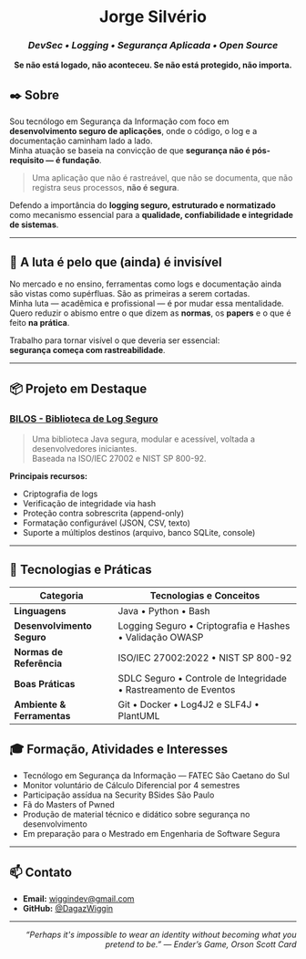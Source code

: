 <h1 align="center">Jorge Silvério</h1>
<h3 align="center"><em>DevSec • Logging • Segurança Aplicada • Open Source</em></h3>
<p align="center"><strong>Se não está logado, não aconteceu. Se não está protegido, não importa.</strong></p>


## ✒️ Sobre

Sou tecnólogo em Segurança da Informação com foco em **desenvolvimento seguro de aplicações**, onde o código, o log e a documentação caminham lado a lado.  
Minha atuação se baseia na convicção de que **segurança não é pós-requisito — é fundação**.

> Uma aplicação que não é rastreável, que não se documenta, que não registra seus processos, **não é segura**.

Defendo a importância do **logging seguro, estruturado e normatizado** como mecanismo essencial para a **qualidade, confiabilidade e integridade de sistemas**.

---

## 🔐 A luta é pelo que (ainda) é invisível

No mercado e no ensino, ferramentas como logs e documentação ainda são vistas como supérfluas. São as primeiras a serem cortadas.  
Minha luta — acadêmica e profissional — é por mudar essa mentalidade. Quero reduzir o abismo entre o que dizem as **normas**, os **papers** e o que é feito **na prática**.

Trabalho para tornar visível o que deveria ser essencial:  
**segurança começa com rastreabilidade**.

---

## 📦 Projeto em Destaque

### [BILOS - Biblioteca de Log Seguro](https://github.com/DagazWiggin/bilos-java-secure-logging)

> Uma biblioteca Java segura, modular e acessível, voltada a desenvolvedores iniciantes.  
> Baseada na ISO/IEC 27002 e NIST SP 800-92.

**Principais recursos:**
- Criptografia de logs
- Verificação de integridade via hash
- Proteção contra sobrescrita (append-only)
- Formatação configurável (JSON, CSV, texto)
- Suporte a múltiplos destinos (arquivo, banco SQLite, console)

---

## 🧰 Tecnologias e Práticas

| Categoria                | Tecnologias e Conceitos 	|
|--------------------------|------------------------------------------------------------------------------------------|
| **Linguagens**           | Java • Python • Bash	|
| **Desenvolvimento Seguro** | Logging Seguro • Criptografia e Hashes • Validação OWASP	|
| **Normas de Referência** | ISO/IEC 27002:2022 • NIST SP 800-92 	|
| **Boas Práticas**        | SDLC Seguro • Controle de Integridade • Rastreamento de Eventos	|
| **Ambiente & Ferramentas** | Git • Docker • Log4J2 e SLF4J • PlantUML	|


## 🎓 Formação, Atividades e Interesses

- Tecnólogo em Segurança da Informação — FATEC São Caetano do Sul  
- Monitor voluntário de Cálculo Diferencial por 4 semestres  
- Participação assídua na Security BSides São Paulo  
- Fã do Masters of Pwned
- Produção de material técnico e didático sobre segurança no desenvolvimento  
- Em preparação para o Mestrado em Engenharia de Software Segura

---

## 📫 Contato

- **Email:** [wiggindev@gmail.com](mailto:wiggindev@gmail.com)
- **GitHub:** [@DagazWiggin](https://github.com/DagazWiggin)

---

<p align="right"><em>“Perhaps it's impossible to wear an identity without becoming what you pretend to be.”  
— Ender’s Game, Orson Scott Card</em></p>
